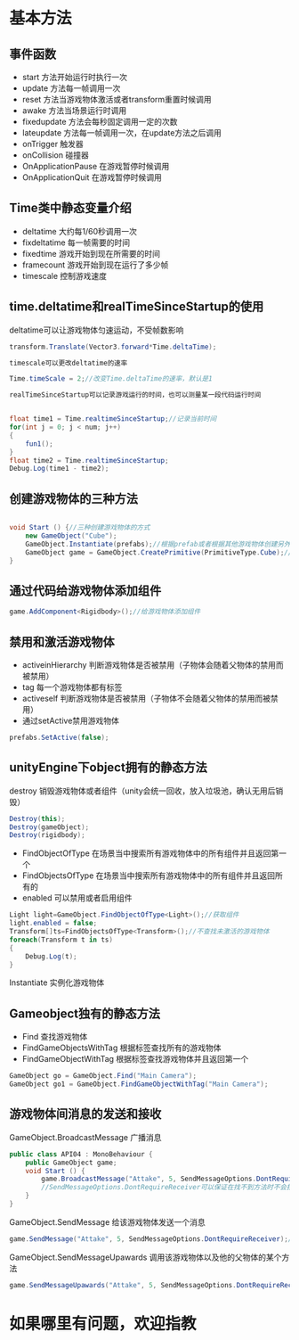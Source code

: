 # 基本方法
## 事件函数
+ start 方法开始运行时执行一次  
+ update 方法每一帧调用一次  
+ reset 方法当游戏物体激活或者transform重置时候调用  
+ awake 方法当场景运行时调用  
+ fixedupdate 方法会每秒固定调用一定的次数  
+ lateupdate 方法每一帧调用一次，在update方法之后调用  
+ onTrigger 触发器  
+ onCollision 碰撞器  
+ OnApplicationPause 在游戏暂停时候调用  
+ OnApplicationQuit 在游戏暂停时候调用   
## Time类中静态变量介绍
+ deltatime 大约每1/60秒调用一次  
+ fixdeltatime 每一帧需要的时间  
+ fixedtime 游戏开始到现在所需要的时间  
+ framecount 游戏开始到现在运行了多少帧  
+ timescale 控制游戏速度  
## time.deltatime和realTimeSinceStartup的使用
deltatime可以让游戏物体匀速运动，不受帧数影响
```c#
transform.Translate(Vector3.forward*Time.deltaTime);

timescale可以更改deltatime的速率

Time.timeScale = 2;//改变Time.deltaTime的速率，默认是1

realTimeSinceStartup可以记录游戏运行的时间，也可以测量某一段代码运行时间
```

```C#

float time1 = Time.realtimeSinceStartup;//记录当前时间
for(int j = 0; j < num; j++)
{
    fun1();
}
float time2 = Time.realtimeSinceStartup;
Debug.Log(time1 - time2);
```
## 创建游戏物体的三种方法
```c#

void Start () {//三种创建游戏物体的方式
    new GameObject("Cube");
    GameObject.Instantiate(prefabs);//根据prefab或者根据其他游戏物体创建另外一个游戏物体
    GameObject game = GameObject.CreatePrimitive(PrimitiveType.Cube);//创建基本游戏物体
}
```
## 通过代码给游戏物体添加组件

```c#
game.AddComponent<Rigidbody>();//给游戏物体添加组件
```
## 禁用和激活游戏物体

+ activeinHierarchy 判断游戏物体是否被禁用（子物体会随着父物体的禁用而被禁用）  
+ tag 每一个游戏物体都有标签  
+ activeself 判断游戏物体是否被禁用（子物体不会随着父物体的禁用而被禁用）  
+ 通过setActive禁用游戏物体

```c#
prefabs.SetActive(false);
```

## unityEngine下object拥有的静态方法

destroy 销毁游戏物体或者组件（unity会统一回收，放入垃圾池，确认无用后销毁）

```c#
Destroy(this);
Destroy(gameObject);
Destroy(rigidbody);
```

+ FindObjectOfType 在场景当中搜索所有游戏物体中的所有组件并且返回第一个  
+ FindObjectsOfType 在场景当中搜索所有游戏物体中的所有组件并且返回所有的  
+ enabled 可以禁用或者启用组件

```c#
Light light=GameObject.FindObjectOfType<Light>();//获取组件
light.enabled = false;
Transform[]ts=FindObjectsOfType<Transform>();//不查找未激活的游戏物体
foreach(Transform t in ts)
{
    Debug.Log(t);
}
```

Instantiate 实例化游戏物体  

## Gameobject独有的静态方法

+ Find 查找游戏物体  
+ FindGameObjectsWithTag 根据标签查找所有的游戏物体  
+ FindGameObjectWithTag 根据标签查找游戏物体并且返回第一个

```c#
GameObject go = GameObject.Find("Main Camera");
GameObject go1 = GameObject.FindGameObjectWithTag("Main Camera");
```

## 游戏物体间消息的发送和接收

GameObject.BroadcastMessage 广播消息

```c#
public class API04 : MonoBehaviour {
    public GameObject game;
	void Start () {
        game.BroadcastMessage("Attake", 5, SendMessageOptions.DontRequireReceiver);//该游戏物体的所有子物体调用该方法
        //SendMessageOptions.DontRequireReceiver可以保证在找不到方法时不会报错
	}
}
```

GameObject.SendMessage 给该游戏物体发送一个消息  

```c#
game.SendMessage("Attake", 5, SendMessageOptions.DontRequireReceiver);//调用该游戏物体的"Attake"方法
```

GameObject.SendMessageUpawards 调用该游戏物体以及他的父物体的某个方法

```c#
game.SendMessageUpawards("Attake", 5, SendMessageOptions.DontRequireReceiver);//调用该游戏物体的"Attake"方法
```

# 如果哪里有问题，欢迎指教
